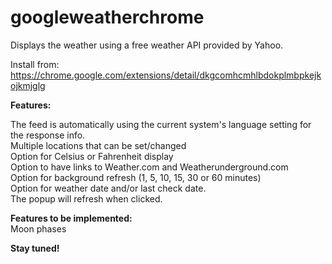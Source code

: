 # googleweatherchrome

Displays the weather using a free weather API provided by Yahoo.

Install from: https://chrome.google.com/extensions/detail/dkgcomhcmhlbdokplmbpkejkojkmjglg

**Features:**

The feed is automatically using the current system's language setting for the response info.  
Multiple locations that can be set/changed  
Option for Celsius or Fahrenheit display  
Option to have links to Weather.com and Weatherunderground.com  
Option for background refresh (1, 5, 10, 15, 30 or 60 minutes)  
Option for weather date and/or last check date.  
The popup will refresh when clicked.  

**Features to be implemented:**  
Moon phases  

**Stay tuned!**
